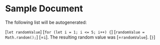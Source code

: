# Sample Document

The following list will be autogenerated:

[`let randomValue`]
[`for (let i = 1; i <= 5; i++) {`]
[`randomValue = Math.random();`]
[=`i`]. The resulting random value was [=`randomValue`].
[`}`]
